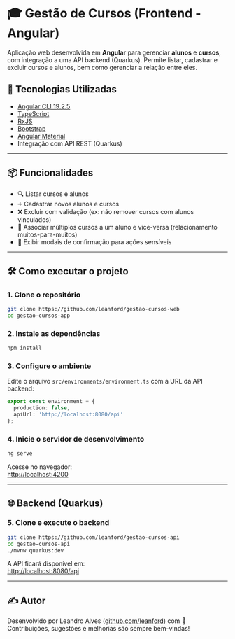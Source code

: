 # 🎓 Gestão de Cursos (Frontend - Angular)

Aplicação web desenvolvida em **Angular** para gerenciar **alunos** e **cursos**, com integração a uma API backend (Quarkus). Permite listar, cadastrar e excluir cursos e alunos, bem como gerenciar a relação entre eles.

## 🚀 Tecnologias Utilizadas

- [Angular CLI 19.2.5](https://github.com/angular/angular-cli)
- [TypeScript](https://www.typescriptlang.org/)
- [RxJS](https://rxjs.dev/)
- [Bootstrap](https://getbootstrap.com/)
- [Angular Material](https://material.angular.io/)
- Integração com API REST (Quarkus)

---

## 📦 Funcionalidades

- 🔍 Listar cursos e alunos
- ➕ Cadastrar novos alunos e cursos
- ❌ Excluir com validação (ex: não remover cursos com alunos vinculados)
- 🔗 Associar múltiplos cursos a um aluno e vice-versa (relacionamento muitos-para-muitos)
- 📢 Exibir modais de confirmação para ações sensíveis

---

## 🛠️ Como executar o projeto

### 1. Clone o repositório
```bash
git clone https://github.com/leanford/gestao-cursos-web
cd gestao-cursos-app
```

### 2. Instale as dependências

```bash
npm install
```

### 3. Configure o ambiente

Edite o arquivo `src/environments/environment.ts` com a URL da API backend:

```ts
export const environment = {
  production: false,
  apiUrl: 'http://localhost:8080/api'
};
```

### 4. Inicie o servidor de desenvolvimento

```bash
ng serve
```

Acesse no navegador:  
[http://localhost:4200](http://localhost:4200)

---

## 🌐 Backend (Quarkus)

### 5. Clone e execute o backend

```bash
git clone https://github.com/leanford/gestao-cursos-api
cd gestao-cursos-api
./mvnw quarkus:dev
```

A API ficará disponível em:  
[http://localhost:8080/api](http://localhost:8080/api)

---

## ✍️ Autor

Desenvolvido por Leandro Alves ([github.com/leanford](https://github.com/leanford)) com 💙  
Contribuições, sugestões e melhorias são sempre bem-vindas!
